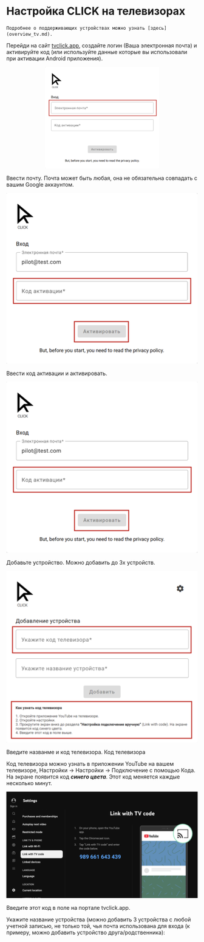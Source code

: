 # Настройка CLICK на телевизорах

```
Подробнее о поддерживающих устройствах можно узнать [здесь](overview_tv.md). 
```

Перейди на сайт [tvclick.app](https://tvclick.app/), создайте логин (Ваша электронная почта) и активируйте код (или используйте данные которые вы использовали при активации Android приложения).


<p align="center"><img src="image.png" width="300"></p> 

Ввести почту. Почта может быть любая, она не обязательна совпадать с вашим Google аккаунтом.

![alt text](image-1.png)

Ввести код активации и активировать.

![alt text](image-2.png)

Добавьте устройство. Можно добавить до 3х устройств.

![alt text](image-3.png)

Введите названме и код телевизора. Код телевизора 

Код телевизора можно узнать в приложении YouTube на вашем телевизоре, Настройки → Настройки →  Подключение с помощью Кода. На экране появится код ***синего цвета***. Этот код меняется каждые несколько минут.

![alt text](image-4.png)

Введите этот код в поле на портале tvclick.app.

Укажите название устройства (можно добавить 3 устройства с любой учетной записью, не только той, чья почта использована для входа (к примеру, можно добавить устройство друга/родственника):